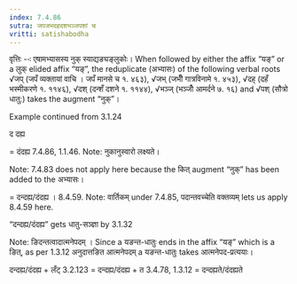 ```yaml
---
index: 7.4.86
sutra: जपजभदहदशभञ्जपशां च
vritti: satishabodha
---
```



वृत्तिः --ः एषामभ्यासस्य नुक् स्याद्यङ्यङ्लुकोः। When followed by either the affix “यङ्” or a लुक् elided affix “यङ्”, the reduplicate (अभ्यासः) of the following verbal roots √जप् (जपँ व्यक्तायां वाचि । जपँ मानसे च १. ४६३), √जभ् (जभीँ गात्रविनामे १. ४५३), √दह् (दहँ भस्मीकरणे १. ११४६), √दश् (दन्शँ दशने १. ११४४), √भञ्ज् (भञ्जोँ आमर्दने ७. १६) and √पश् (सौत्रो धातु:) takes the augment “नुक्”।


Example continued from 3.1.24

द दह्य

= दंदह्य 7.4.86, 1.1.46. Note: नुकानुस्वारो लक्ष्यते।

Note: 7.4.83 does not apply here because the कित् augment “नुक्” has been added to the अभ्यासः।

= दन्दह्य/दंदह्य । 8.4.59. Note: वार्तिकम् under 7.4.85, पदान्तवच्चेति वक्तव्यम् lets us apply 8.4.59 here.


“दन्दह्य/दंदह्य” gets धातु-सञ्ज्ञा by 3.1.32


Note: ङिदन्तत्वादात्मनेपदम् । Since a यङन्त-धातुः ends in the affix “यङ्” which is a ङित्, as per 1.3.12 अनुदात्तङित आत्मनेपदम् a यङन्त-धातुः takes आत्मनेपद-प्रत्ययाः।

दन्दह्य/दंदह्य + लँट् 3.2.123 = दन्दह्य/दंदह्य + त 3.4.78, 1.3.12 = दन्दह्यते/दंदह्यते

